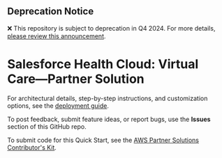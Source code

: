 ## Deprecation Notice

:x: This repository is subject to deprecation in Q4 2024. For more details, [please review this announcement](https://github.com/aws-ia/.announcements/issues/1). 

# Salesforce Health Cloud: Virtual Care—Partner Solution

For architectural details, step-by-step instructions, and customization options, see the [deployment guide](https://fwd.aws/3K8Wm?).

To post feedback, submit feature ideas, or report bugs, use the **Issues** section of this GitHub repo.

To submit code for this Quick Start, see the [AWS Partner Solutions Contributor's Kit](https://aws-quickstart.github.io/).
